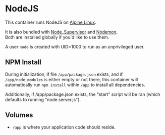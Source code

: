 # NodeJS 

This container runs NodeJS on [Alpine Linux](https://hub.docker.com/_/alpine).

It is also bundled with 
[Node_Supervisor](https://github.com/petruisfan/node-supervisor) and 
[Nodemon](nodemon.io).  
Both are installed globally if you'd like to use them.

A user `node` is created with UID=1000 to run as an unprivileged user.

## NPM Install

During initialization, if file `/app/package.json` exists, and if 
`/app/node_modules` is either empty or not there, this container will automatically 
run `npm install` within `/app` to install all dependencies.

Additionally, if /app/package.json exists, the "start" script will be ran (which
defaults to running "node server.js").

## Volumes

- `/app` is where your application code should reside.

